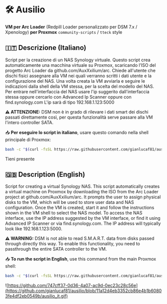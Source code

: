 # 🛠️ Ausilio

**VM per Arc Loader** (Redpill Loader personalizzato per DSM 7.x / Xpenology) **per Proxmox**   `community-scripts` / `tteck` style

## 🇮🇹 Descrizione (Italiano)
Script per la creazione di un NAS Synology virtuale.
Questo script crea automaticamente una macchina virtuale su Proxmox, scaricando l’ISO del progetto Arc Loader da github.com/AuxXxilium/arc.
Chiede all'utente che dischi fisici assegnare alla VM nei quali verranno scritti i dati utente e la configurazione del NAS.
Una volta creata la VM avviarla e seguire le indicazioni dalla shell della VM stessa, per la scelta del modello del NAS.
Per entrare nell'interfaccia del NAS usare l'ip suggerito dall'interfaccia stessa oppure cercarlo con Advanced Ip Scanner oppure con find.synology.com
L'ip sarà di tipo 192.168.1.123:5000

**⚠️ ATTENZIONE:** DSM non è in grado di rilevare i dati smart dei dischi passati direttamente così, per questa funzionalità serve passare alla VM l'intero controller SATA.

📥 **Per eseguire lo script in italiano**, usare questo comando nella shell principale di Proxmox:

```bash
bash -c "$(curl -fsSL https://raw.githubusercontent.com/gianlucaf81/ausilio/refs/heads/main/ausilio_it_v0.1.sh)"
```
Tieni presente 

## 🇬🇧 Description (English)
Script for creating a virtual Synology NAS.
This script automatically creates a virtual machine on Proxmox by downloading the ISO from the Arc Loader project at github.com/AuxXxilium/arc.
It prompts the user to assign physical disks to the VM, which will be used to store user data and NAS configuration.
Once the VM is created, start it and follow the instructions shown in the VM shell to select the NAS model.
To access the NAS interface, use the IP address suggested by the VM interface, or find it using Advanced IP Scanner or via find.synology.com.
The IP address will typically look like 192.168.1.123:5000.

**⚠️ WARNING:** DSM is not able to read S.M.A.R.T. data from disks passed through directly this way. To enable this functionality, you need to passthrough the entire SATA controller to the VM.

📥 **To run the script in English**, use this command from the main Proxmox shell:

```bash
bash -c "$(curl -fsSL https://raw.githubusercontent.com/gianlucaf81/ausilio/refs/heads/main/ausilio_en_v0.1.sh)"
```

![https://github.com/747cff37-0d36-4a07-ac9d-0ec23c28c56e](https://github.com/gianlucaf81/ausilio/blob/11a12d4eb3352cb86e4b1b60803fe4df2eb0549b/ausilio_it.gif)

